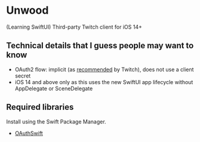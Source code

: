 # Unwood
(Learning SwiftUI) Third-party Twitch client for iOS 14+

## Technical details that I guess people may want to know ##
- OAuth2 flow: implicit (as [recommended](https://dev.twitch.tv/docs/authentication#getting-tokens) by Twitch), does not use a client secret
- iOS 14 and above only as this uses the new SwiftUI app lifecycle without AppDelegate or SceneDelegate

## Required libraries ##
Install using the Swift Package Manager.
- [OAuthSwift](https://github.com/OAuthSwift/OAuthSwift)
